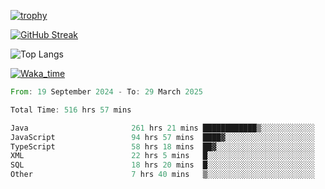 <!--
**ren-joey/ren-joey** is a ✨ _special_ ✨ repository because its `README.md` (this file) appears on your GitHub profile.

Here are some ideas to get you started:

- 🔭 I’m currently working on ...
- 🌱 I’m currently learning ...
- 👯 I’m looking to collaborate on ...
- 🤔 I’m looking for help with ...
- 💬 Ask me about ...
- 📫 How to reach me: ...
- 😄 Pronouns: ...
- ⚡ Fun fact: ...
-->

[![trophy](https://github-profile-trophy.vercel.app/?username=ren-joey&theme=darkhub&column=5)](https://github.com/ren-joey)

[![GitHub Streak](https://streak-stats.demolab.com/?user=ren-joey&theme=dark)](https://github.com/ren-joey)

![Top Langs](https://github-readme-stats.vercel.app/api/top-langs?username=ren-joey&show_icons=true&layout=compact&locale=en&hide=html,CSS,scss,Pug,Twig&theme=dark)

[![Waka_time](https://github-readme-stats.vercel.app/api/wakatime?username=joeyren&theme=dark)](https://github.com/ren-joey)

<!--START_SECTION:waka-->

```rust
From: 19 September 2024 - To: 29 March 2025

Total Time: 516 hrs 57 mins

Java                       261 hrs 21 mins ████████████▒░░░░░░░░░░░░   49.82 %
JavaScript                 94 hrs 57 mins  ████▓░░░░░░░░░░░░░░░░░░░░   18.10 %
TypeScript                 58 hrs 18 mins  ██▓░░░░░░░░░░░░░░░░░░░░░░   11.11 %
XML                        22 hrs 5 mins   █░░░░░░░░░░░░░░░░░░░░░░░░   04.21 %
SQL                        18 hrs 20 mins  █░░░░░░░░░░░░░░░░░░░░░░░░   03.50 %
Other                      7 hrs 40 mins   ▒░░░░░░░░░░░░░░░░░░░░░░░░   01.46 %
```

<!--END_SECTION:waka-->
